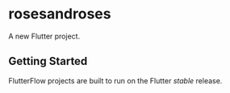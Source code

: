 # rosesandroses

A new Flutter project.

## Getting Started

FlutterFlow projects are built to run on the Flutter _stable_ release.
